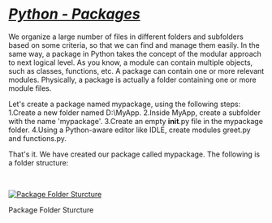 # *[Python - Packages](https://www.tutorialsteacher.com/python/python-package)*


We organize a large number of files in different folders and subfolders based on some criteria, so that we can find and manage them easily. In the same way, a package in Python takes the concept of the modular approach to next logical level. As you know, a module can contain multiple objects, such as classes, functions, etc. A package can contain one or more relevant modules. Physically, a package is actually a folder containing one or more module files.


Let's create a package named mypackage, using the following steps:
<l1>1.Create a new folder named D:\MyApp.</l1>
<l2>2.Inside MyApp, create a subfolder with the name 'mypackage'.</l2>
<l3>3.Create an empty __init__.py file in the mypackage folder.</l3>
<l4>4.Using a Python-aware editor like IDLE, create modules greet.py and functions.py.</l4>

That's it. We have created our package called mypackage. The following is a folder structure:

<br>

[![Package Folder Sturcture](https://www.tutorialsteacher.com/Content/images/python/package.png "Package Folder Sturcture")](https://www.tutorialsteacher.com/Content/images/python/package.png)

Package Folder Sturcture

</br>













